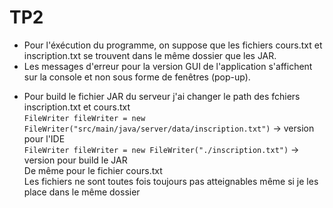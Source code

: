 # TP2
- Pour l'éxécution du programme, on suppose que les fichiers cours.txt et inscription.txt se trouvent dans le même dossier que les JAR.
- Les messages d'erreur pour la version GUI de l'application s'affichent sur la console et non sous forme de fenêtres (pop-up).

* Pour build le fichier JAR du serveur j'ai changer le path des fchiers inscription.txt et cours.txt <br>
`FileWriter fileWriter = new FileWriter("src/main/java/server/data/inscription.txt")` -> version pour l'IDE <br>
`FileWriter fileWriter = new FileWriter("./inscription.txt")` -> version pour build le JAR <br>
De même pour le fichier cours.txt <br>
Les fichiers ne sont toutes fois toujours pas atteignables même si je les place dans le même dossier
